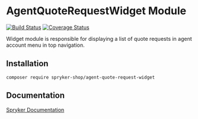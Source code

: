 # AgentQuoteRequestWidget Module
[![Build Status](https://travis-ci.org/spryker-shop/agent-quote-request-widget.svg)](https://travis-ci.org/spryker/agent-quote-request-widget)
[![Coverage Status](https://coveralls.io/repos/github/spryker-shop/agent-quote-request-widget/badge.svg)](https://coveralls.io/github/spryker/agent-quote-request-widget)

Widget module is responsible for displaying a 
list of quote requests in agent account menu in top navigation.

## Installation

```
composer require spryker-shop/agent-quote-request-widget
```

## Documentation

[Spryker Documentation](https://academy.spryker.com/developing_with_spryker/module_guide/modules.html)
